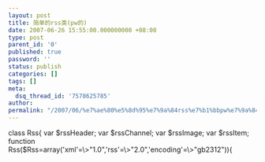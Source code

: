 ```yaml
---
layout: post
title: 简单的rss类(pw的)
date: 2007-06-26 15:55:00.000000000 +08:00
type: post
parent_id: '0'
published: true
password: ''
status: publish
categories: []
tags: []
meta:
  dsq_thread_id: '7578625785'
author: 
permalink: "/2007/06/%e7%ae%80%e5%8d%95%e7%9a%84rss%e7%b1%bbpw%e7%9a%84.html"
---
```

<?php <br />class Rss{

var $rssHeader;  
var $rssChannel;  
var $rssImage;  
var $rssItem;

function Rss($Rss=array('xml'=\>"1.0",'rss'=\>"2.0",'encoding'=\>"gb2312")){

